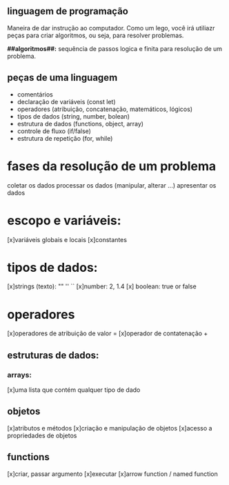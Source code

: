 ## linguagem de programação

Maneira de dar instrução ao computador.
Como um lego, você irá utiliazr peças para criar algoritmos, ou seja, para resolver problemas.

**##algoritmos##:** sequência de passos logica e finita para resolução de  um problema.

## peças de uma linguagem 

- comentários 
- declaração de variáveis (const let)
- operadores (atribuição, concatenação, matemáticos, lógicos)
- tipos de dados (string, number, bolean)
- estrutura de dados (functions, object, array)
- controle de fluxo (if/false)
- estrutura de repetição (for, while)

# fases da resolução de um problema

coletar os dados
processar os dados (manipular, alterar ...)
apresentar os dados

# escopo e variáveis:

[x]variáveis globais e locais
[x]constantes

# tipos de dados:

[x]strings (texto): "" '' ``
[x]number: 2, 1.4
[x] boolean: true or false

# operadores

[x]operadores de atribuição de valor  =
[x]operador de contatenação +

## estruturas de dados:

### arrays:

[x]uma lista que contém qualquer tipo de dado

## objetos

[x]atributos e métodos
[x]criação e manipulação de objetos
[x]acesso a propriedades de objetos

## functions 
[x]criar, passar argumento
[x]executar
[x]arrow function / named function
